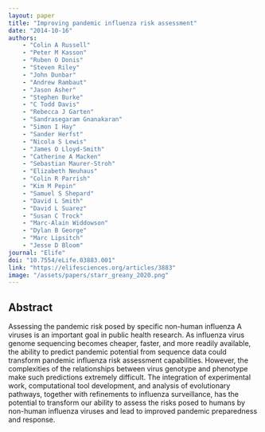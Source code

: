 ```yaml
---
layout: paper
title: "Improving pandemic influenza risk assessment"
date: "2014-10-16"
authors: 
    - "Colin A Russell"
    - "Peter M Kasson"
    - "Ruben O Donis"
    - "Steven Riley"
    - "John Dunbar"
    - "Andrew Rambaut"
    - "Jason Asher"
    - "Stephen Burke"
    - "C Todd Davis"
    - "Rebecca J Garten"
    - "Sandrasegaram Gnanakaran"
    - "Simon I Hay"
    - "Sander Herfst"
    - "Nicola S Lewis"
    - "James O Lloyd-Smith"
    - "Catherine A Macken"
    - "Sebastian Maurer-Stroh"
    - "Elizabeth Neuhaus"
    - "Colin R Parrish"
    - "Kim M Pepin"
    - "Samuel S Shepard"
    - "David L Smith"
    - "David L Suarez"
    - "Susan C Trock"
    - "Marc-Alain Widdowson"
    - "Dylan B George"
    - "Marc Lipsitch"
    - "Jesse D Bloom"
journal: "Elife"
doi: "10.7554/eLife.03883.001"
link: "https://elifesciences.org/articles/3883"
image: "/assets/papers/starr_greany_2020.png"
---
```


## Abstract

Assessing the pandemic risk posed by specific non-human influenza A viruses is an important goal in public health research. As influenza virus genome sequencing becomes cheaper, faster, and more readily available, the ability to predict pandemic potential from sequence data could transform pandemic influenza risk assessment capabilities. However, the complexities of the relationships between virus genotype and phenotype make such predictions extremely difficult. The integration of experimental work, computational tool development, and analysis of evolutionary pathways, together with refinements to influenza surveillance, has the potential to transform our ability to assess the risks posed to humans by non-human influenza viruses and lead to improved pandemic preparedness and response.
